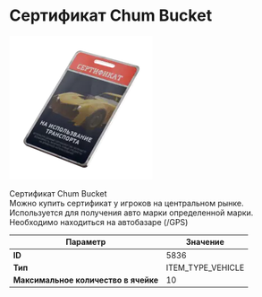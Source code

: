 # Сертификат Chum Bucket

![Item Image](../img/5836.webp?raw=true)

Сертификат Chum Bucket<br>Можно купить сертификат у игроков на центральном рынке.<br>Используется для получения авто марки определенной марки.<br>Необходимо находиться на автобазаре (/GPS)


| Параметр | Значение |
|----------|----------|
| **ID** | 5836 |
| **Тип** | ITEM_TYPE_VEHICLE |
| **Максимальное количество в ячейке** | 10 |

